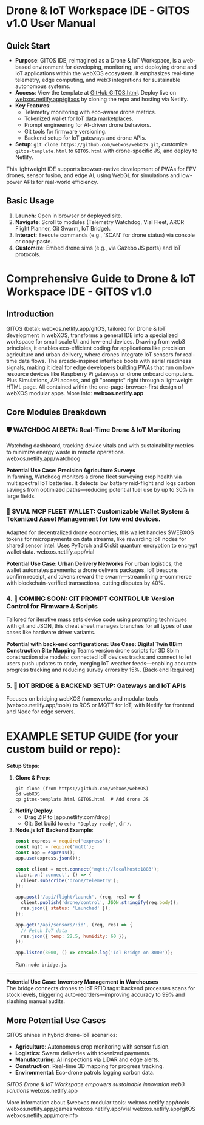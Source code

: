 # Drone & IoT Workspace IDE - GITOS v1.0 User Manual

## Quick Start
- **Purpose**: GITOS IDE, reimagined as a Drone & IoT Workspace, is a web-based environment for developing, monitoring, and deploying drone and IoT applications within the webXOS ecosystem. It emphasizes real-time telemetry, edge computing, and web3 integrations for sustainable autonomous systems.
- **Access**: View the template at [GitHub GITOS.html](https://github.com/webxos/webXOS/blob/main/GITOS.html). Deploy live on [webxos.netlify.app/gitxos](https://webxos.netlify.app/gitxos) by cloning the repo and hosting via Netlify.
- **Key Features**:
  - Telemetry monitoring with eco-aware drone metrics.
  - Tokenized wallet for IoT data marketplaces.
  - Prompt engineering for AI-driven drone behaviors.
  - Git tools for firmware versioning.
  - Backend setup for IoT gateways and drone APIs.
- **Setup**: `git clone https://github.com/webxos/webXOS.git`, customize `gitos-template.html` to `GITOS.html` with drone-specific JS, and deploy to Netlify.

This lightweight IDE supports browser-native development of PWAs for FPV drones, sensor fusion, and edge AI, using WebGL for simulations and low-power APIs for real-world efficiency.

## Basic Usage
1. **Launch**: Open in browser or deployed site.
2. **Navigate**: Scroll to modules (Telemetry Watchdog, Vial Fleet, ARCR Flight Planner, Git Swarm, IoT Bridge).
3. **Interact**: Execute commands (e.g., 'SCAN' for drone status) via console or copy-paste.
4. **Customize**: Embed drone sims (e.g., via Gazebo JS ports) and IoT protocols.

# Comprehensive Guide to Drone & IoT Workspace IDE - GITOS v1.0

## Introduction
GITOS (beta): webxos.netlify.app/gitOS, tailored for Drone & IoT development in webXOS, transforms a general IDE into a specialized workspace for small scale UI and low-end devices. Drawing from web3 principles, it enables eco-efficient coding for applications like precision agriculture and urban delivery, where drones integrate IoT sensors for real-time data flows. The arcade-inspired interface boots with aerial readiness signals, making it ideal for edge developers building PWAs that run on low-resource devices like Raspberry Pi gateways or drone onboard computers. Plus Simulations, API access, and git "prompts" right through a lightweight HTML page. All contained within the one-page-browser-first design of webXOS modular apps. More Info: **webxos.netlify.app**

## Core Modules Breakdown

### 🛡️ WATCHDOG AI BETA: Real-Time Drone & IoT Monitoring
Watchdog dashboard, tracking device vitals and with sustainability metrics to minimize energy waste in remote operations.
webxos.netlify.app/watchdog

**Potential Use Case: Precision Agriculture Surveys**  
In farming, Watchdog monitors a drone fleet surveying crop health via multispectral IoT batteries. It detects low battery mid-flight and logs carbon savings from optimized paths—reducing potential fuel use by up to 30% in large fields.

### 🧪 $VIAL MCP FLEET WALLET: Customizable Wallet System & Tokenized Asset Management for low end devices.
Adapted for decentralized drone economies, this wallet handles $WEBXOS tokens for micropayments on data streams, like rewarding IoT nodes for shared sensor intel. Uses PyTorch and Qiskit quantum encryption to encrypt wallet data. webxos.netlify.app/vial

**Potential Use Case: Urban Delivery Networks** 
For urban logistics, the wallet automates payments: a drone delivers packages, IoT beacons confirm receipt, and tokens reward the swarm—streamlining e-commerce with blockchain-verified transactions, cutting disputes by 40%.


### 4. 🔧 COMING SOON: GIT PROMPT CONTROL UI: Version Control for Firmware & Scripts
Tailored for iterative mass sets device code using prompting techniques with git and JSON, this cheat sheet manages branches for all types of use cases like hardware driver variants.

**Potential with back-end configurations: Use Case: Digital Twin 8Bim Construction Site Mapping** 
Teams version drone scripts for 3D 8bim construction site models: connected IoT devices tracks and connect to let users push updates to code, merging IoT weather feeds—enabling accurate progress tracking and reducing survey errors by 15%. (Back-end Required)

### 5. 🔌 IOT BRIDGE & BACKEND SETUP: Gateways and IoT APIs
Focuses on bridging webXOS frameworks and modular tools (webxos.netlify.app/tools) to ROS or MQTT for IoT, with Netlify for frontend and Node for edge servers.

# EXAMPLE SETUP GUIDE (for your custom build or repo):

**Setup Steps**:
1. **Clone & Prep**:
   ```
   git clone (from https://github.com/webxos/webXOS)
   cd webXOS
   cp gitos-template.html GITOS.html  # Add drone JS
   ```
2. **Netlify Deploy**:
   - Drag ZIP to [app.netlify.com/drop]
   - Git: Set build to `echo "Deploy ready"`, dir `/`.
3. **Node.js IoT Backend Example**:
   ```javascript
   const express = require('express');
   const mqtt = require('mqtt');
   const app = express();
   app.use(express.json());

   const client = mqtt.connect('mqtt://localhost:1883');
   client.on('connect', () => {
     client.subscribe('drone/telemetry');
   });

   app.post('/api/flight/launch', (req, res) => {
     client.publish('drone/control', JSON.stringify(req.body));
     res.json({ status: 'Launched' });
   });

   app.get('/api/sensors/:id', (req, res) => {
     // Fetch IoT data
     res.json({ temp: 22.5, humidity: 60 });
   });

   app.listen(3000, () => console.log('IoT Bridge on 3000'));
   ```
   Run: `node bridge.js`.

------------------------------------------------------------------------

**Potential Use Case: Inventory Management in Warehouses**  
The bridge connects drones to IoT RFID tags: backend processes scans for stock levels, triggering auto-reorders—improving accuracy to 99% and slashing manual audits.

## More Potential Use Cases 
GITOS shines in hybrid drone-IoT scenarios:
- **Agriculture**: Autonomous crop monitoring with sensor fusion.
- **Logistics**: Swarm deliveries with tokenized payments.
- **Manufacturing**: AI inspections via LiDAR and edge alerts.
- **Construction**: Real-time 3D mapping for progress tracking.
- **Environmental**: Eco-drone patrols logging carbon data.


*GITOS Drone & IoT Workspace empowers sustainable innovation web3 solutions*
webxos.netlify.app

More information about $webxos modular tools:
webxos.netlify.app/tools
webxos.netlify.app/games
webxos.netlify.app/vial
webxos.netlify.app/gitOS
webxos.netlify.app/moreinfo

